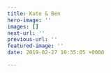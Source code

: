 ```yaml
---
title: Kate & Ben
hero-image: ''
images: []
next-url: ''
previous-url: ''
featured-image: ''
date: 2019-02-27 10:35:05 +0000

---
```

